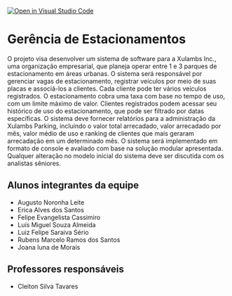 [![Open in Visual Studio Code](https://classroom.github.com/assets/open-in-vscode-718a45dd9cf7e7f842a935f5ebbe5719a5e09af4491e668f4dbf3b35d5cca122.svg)](https://classroom.github.com/online_ide?assignment_repo_id=12219493&assignment_repo_type=AssignmentRepo)
# Gerência de Estacionamentos
O projeto visa desenvolver um sistema de software para a Xulambs Inc., uma organização empresarial, que planeja operar entre 1 e 3 parques de estacionamento em áreas urbanas. O sistema será responsável por gerenciar vagas de estacionamento, registrar veículos por meio de suas placas e associá-los a clientes. Cada cliente pode ter vários veículos registrados. O estacionamento cobra uma taxa com base no tempo de uso, com um limite máximo de valor. Clientes registrados podem acessar seu histórico de uso do estacionamento, que pode ser filtrado por datas específicas. O sistema deve fornecer relatórios para a administração da Xulambs Parking, incluindo o valor total arrecadado, valor arrecadado por mês, valor médio de uso e ranking de clientes que mais geraram arrecadação em um determinado mês. O sistema será implementado em formato de console e avaliado com base na solução modular apresentada. Qualquer alteração no modelo inicial do sistema deve ser discutida com os analistas sêniores.
## Alunos integrantes da equipe

* Augusto Noronha Leite
* Erica Alves dos Santos
* Felipe Evangelista Cassimiro
* Luís Miguel Souza Almeida
* Luiz Felipe Saraiva Sério
* Rubens Marcelo Ramos dos Santos
* Joana Iuna de Morais

## Professores responsáveis

* Cleiton Silva Tavares

